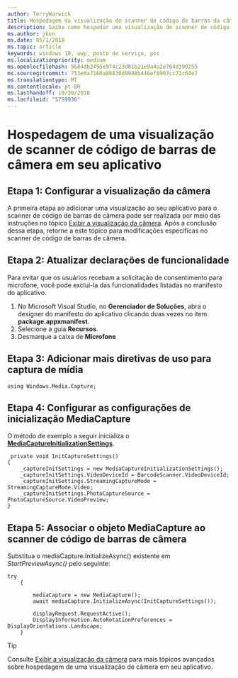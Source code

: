 ```yaml
---
author: TerryWarwick
title: Hospedagem da visualização do scanner de código de barras da câmera
description: Saiba como hospedar uma visualização de scanner de código de barras de câmera em seu aplicativo
ms.author: jken
ms.date: 05/1/2018
ms.topic: article
keywords: windows 10, uwp, ponto de serviço, pos
ms.localizationpriority: medium
ms.openlocfilehash: 9684db2495e974c23d81b21e9a4a2e764d390255
ms.sourcegitcommit: 753e0a7160a88830d9908b446ef0907cc71c64e7
ms.translationtype: MT
ms.contentlocale: pt-BR
ms.lasthandoff: 10/30/2018
ms.locfileid: "5759936"
---
```

# <a name="hosting-a-camera-barcode-scanner-preview-in-your-application"></a>Hospedagem de uma visualização de scanner de código de barras de câmera em seu aplicativo
## <a name="step-1-setup-your-camera-preview"></a>Etapa 1: Configurar a visualização da câmera
A primeira etapa ao adicionar uma visualização ao seu aplicativo para o scanner de código de barras de câmera pode ser realizada por meio das instruções no tópico [Exibir a visualização da câmera](../audio-video-camera/simple-camera-preview-access.md).  Após a conclusão dessa etapa, retorne a este tópico para modificações específicas no scanner de código de barras de câmera.

## <a name="step-2-update-capability-declarations"></a>Etapa 2: Atualizar declarações de funcionalidade
Para evitar que os usuários recebam a solicitação de consentimento para microfone, você pode excluí-la das funcionalidades listadas no manifesto do aplicativo.

1. No Microsoft Visual Studio, no **Gerenciador de Soluções**, abra o designer do manifesto do aplicativo clicando duas vezes no item **package.appxmanifest**.
2. Selecione a guia **Recursos**.
3. Desmarque a caixa de **Microfone**

 ## <a name="step-3-add-additional-using-directive-for-media-capture"></a>Etapa 3: Adicionar mais diretivas de uso para captura de mídia

```Csharp
using Windows.Media.Capture;
```

## <a name="step-4-set-up-your-mediacapture-initialization-settings"></a>Etapa 4: Configurar as configurações de inicialização MediaCapture
O método de exemplo a seguir inicializa o [**MediaCaptureInitializationSettings**](https://docs.microsoft.com/uwp/api/windows.media.capture.mediacaptureinitializationsettings). 

```Csharp
 private void InitCaptureSettings()
{
    _captureInitSettings = new MediaCaptureInitializationSettings();
    _captureInitSettings.VideoDeviceId = BarcodeScanner.VideoDeviceId;
    _captureInitSettings.StreamingCaptureMode = StreamingCaptureMode.Video;
    _captureInitSettings.PhotoCaptureSource = PhotoCaptureSource.VideoPreview;
}
```
## <a name="step-5-associate-your-mediacapture-object-with-the-camera-barcode-scanner"></a>Etapa 5: Associar o objeto MediaCapture ao scanner de código de barras de câmera
Substitua o mediaCapture.InitializeAsync() existente em *StartPreviewAsync()* pelo seguinte:

```Csharp
try
    {

        mediaCapture = new MediaCapture();
        await mediaCapture.InitializeAsync(InitCaptureSettings());

        displayRequest.RequestActive();
        DisplayInformation.AutoRotationPreferences = DisplayOrientations.Landscape;
    }
```

> [!TIP]
> Consulte [Exibir a visualização da câmera](https://docs.microsoft.com/windows/uwp/audio-video-camera/simple-camera-preview-access#add-capability-declarations-to-the-app-manifest) para mais tópicos avançados sobre hospedagem de uma visualização de câmera em seu aplicativo.

